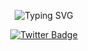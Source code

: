 <p align="center">
  <img src="https://readme-typing-svg.herokuapp.com?font=Fira+Code&size=24&pause=1000&color=FF3C41&center=true&vCenter=true&width=600&lines=Welcome+to+Pramudya+Pratama+GitHub" alt="Typing SVG" />
</p>

<p align="center">
  <a href="https://twitter.com/pramwtf" target="_blank">
    <img src="https://img.shields.io/badge/-@pramwtf-FF3C41?style=flat&logo=twitter&logoColor=white" alt="Twitter Badge"/>
  </a>
</p>
